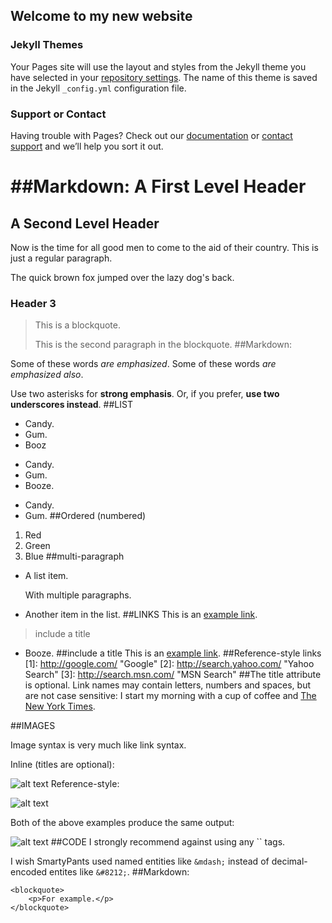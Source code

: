 ## Welcome to my new website



### Jekyll Themes

Your Pages site will use the layout and styles from the Jekyll theme you have selected in your [repository settings](https://github.com/mmnhasan/hello-_akida/settings). The name of this theme is saved in the Jekyll `_config.yml` configuration file.

### Support or Contact

Having trouble with Pages? Check out our [documentation](https://docs.github.com/categories/github-pages-basics/) or [contact support](https://github.com/contact) and we’ll help you sort it out.

##Markdown:
A First Level Header
====================

A Second Level Header
---------------------

Now is the time for all good men to come to
the aid of their country. This is just a
regular paragraph.

The quick brown fox jumped over the lazy
dog's back.

### Header 3

> This is a blockquote.
> 
> This is the second paragraph in the blockquote.
##Markdown:

Some of these words *are emphasized*.
Some of these words _are emphasized also_.

Use two asterisks for **strong emphasis**.
Or, if you prefer, __use two underscores instead__.
##LIST
*   Candy.
*   Gum.
*   Booz
+   Candy.
+   Gum.
+   Booze.
-   Candy.
-   Gum.
##Ordered (numbered)
1.  Red
2.  Green
3.  Blue
##multi-paragraph

*   A list item.

    With multiple paragraphs.

*   Another item in the list.
##LINKS
This is an [example link](http://example.com/).
> include a title 
 




-   Booze.
##include a title
This is an [example link](http://example.com/ "With a Title").
##Reference-style links 
[1]: http://google.com/        "Google"
[2]: http://search.yahoo.com/  "Yahoo Search"
[3]: http://search.msn.com/    "MSN Search"
##The title attribute is optional. Link names may contain letters, numbers and spaces, but are not case sensitive:
I start my morning with a cup of coffee and
[The New York Times][NY Times].

[ny times]: http://www.nytimes.com/

##IMAGES

Image syntax is very much like link syntax.

Inline (titles are optional):

![alt text](/path/to/img.jpg "Title")
Reference-style:

![alt text][id]

[id]: /path/to/img.jpg "Title"
Both of the above examples produce the same output:

<img src="/path/to/img.jpg" alt="alt text" title="Title" />
##CODE
I strongly recommend against using any `<blink>` tags.

I wish SmartyPants used named entities like `&mdash;`
instead of decimal-encoded entites like `&#8212;`.
##Markdown:

    <blockquote>
        <p>For example.</p>
    </blockquote>
